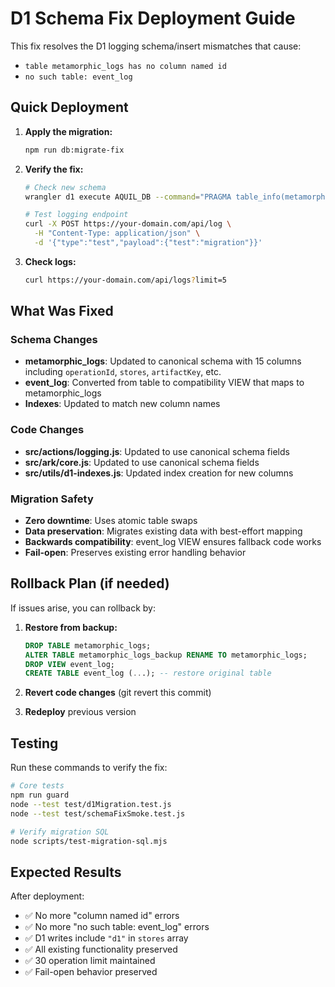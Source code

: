 # D1 Schema Fix Deployment Guide

This fix resolves the D1 logging schema/insert mismatches that cause:
- `table metamorphic_logs has no column named id`
- `no such table: event_log`

## Quick Deployment

1. **Apply the migration:**
   ```bash
   npm run db:migrate-fix
   ```

2. **Verify the fix:**
   ```bash
   # Check new schema
   wrangler d1 execute AQUIL_DB --command="PRAGMA table_info(metamorphic_logs);" --env production
   
   # Test logging endpoint
   curl -X POST https://your-domain.com/api/log \
     -H "Content-Type: application/json" \
     -d '{"type":"test","payload":{"test":"migration"}}'
   ```

3. **Check logs:**
   ```bash
   curl https://your-domain.com/api/logs?limit=5
   ```

## What Was Fixed

### Schema Changes
- **metamorphic_logs**: Updated to canonical schema with 15 columns including `operationId`, `stores`, `artifactKey`, etc.
- **event_log**: Converted from table to compatibility VIEW that maps to metamorphic_logs
- **Indexes**: Updated to match new column names

### Code Changes
- **src/actions/logging.js**: Updated to use canonical schema fields
- **src/ark/core.js**: Updated to use canonical schema fields
- **src/utils/d1-indexes.js**: Updated index creation for new columns

### Migration Safety
- **Zero downtime**: Uses atomic table swaps
- **Data preservation**: Migrates existing data with best-effort mapping
- **Backwards compatibility**: event_log VIEW ensures fallback code works
- **Fail-open**: Preserves existing error handling behavior

## Rollback Plan (if needed)

If issues arise, you can rollback by:

1. **Restore from backup:**
   ```sql
   DROP TABLE metamorphic_logs;
   ALTER TABLE metamorphic_logs_backup RENAME TO metamorphic_logs;
   DROP VIEW event_log;
   CREATE TABLE event_log (...); -- restore original table
   ```

2. **Revert code changes** (git revert this commit)

3. **Redeploy** previous version

## Testing

Run these commands to verify the fix:

```bash
# Core tests
npm run guard
node --test test/d1Migration.test.js
node --test test/schemaFixSmoke.test.js

# Verify migration SQL
node scripts/test-migration-sql.mjs
```

## Expected Results

After deployment:
- ✅ No more "column named id" errors
- ✅ No more "no such table: event_log" errors  
- ✅ D1 writes include `"d1"` in `stores` array
- ✅ All existing functionality preserved
- ✅ 30 operation limit maintained
- ✅ Fail-open behavior preserved